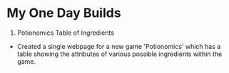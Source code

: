 # My One Day Builds

1. Potionomics Table of Ingredients
 - Created a single webpage for a new game 'Potionomics' which has a table showing  the attributes of various possible ingredients within the game.